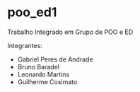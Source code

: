 # poo_ed1
Trabalho Integrado em Grupo de POO e ED

Integrantes:
  - Gabriel Peres de Andrade
  - Bruno Baradel
  - Leonardo Martins
  - Guilherme Cosimato
